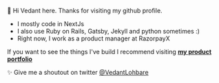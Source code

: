 👋 Hi Vedant here. 
Thanks for visiting my github profile. 

- I mostly code in NextJs 
- I also use Ruby on Rails, Gatsby, Jekyll and python sometimes :)
- Right now, I work as a product manager at RazorpayX

If you want to see the things I've build I recommend visiting **[my product portfolio](https://www.vedantlohbare.com/side-projects/)**

✨ Give me a shoutout on twitter [@VedantLohbare](https://twitter.com/VedantLohbare)

